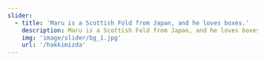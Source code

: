```yaml
---
slider:
  - title: 'Maru is a Scottish Fold from Japan, and he loves boxes.'
    description: Maru is a Scottish Fold from Japan, and he loves boxes. Maru is a Scottish Fold from Japan, and he loves boxes.
    img: 'image/slider/bg_1.jpg'
    url: '/hakkimizda'
---
```

